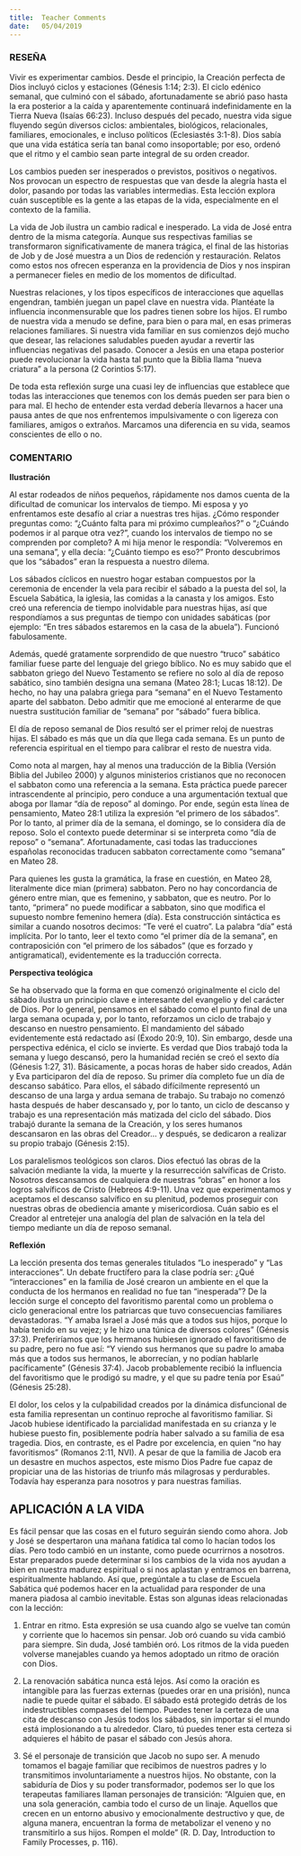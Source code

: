 ```yaml
---
title:  Teacher Comments
date:   05/04/2019
---
```


### RESEÑA 

Vivir es experimentar cambios. Desde el principio, la Creación perfecta de Dios incluyó ciclos y estaciones (Génesis 1:14; 2:3). El ciclo edénico semanal, que culminó con el sábado, afortunadamente se abrió paso hasta la era posterior a la caída y aparentemente continuará indefinidamente en la Tierra Nueva (Isaías 66:23). Incluso después del pecado, nuestra vida sigue fluyendo según diversos ciclos: ambientales, biológicos, relacionales, familiares, emocionales, e incluso políticos (Eclesiastés 3:1-8). Dios sabía que una vida estática sería tan banal como insoportable; por eso, ordenó que el ritmo y el cambio sean parte integral de su orden creador. 

Los cambios pueden ser inesperados o previstos, positivos o negativos. Nos provocan un espectro de respuestas que van desde la alegría hasta el dolor, pasando por todas las variables intermedias. Esta lección explora cuán susceptible es la gente a las etapas de la vida, especialmente en el contexto de la familia. 

La vida de Job ilustra un cambio radical e inesperado. La vida de José entra dentro de la misma categoría. Aunque sus respectivas familias se transformaron significativamente de manera trágica, el final de las historias de Job y de José muestra a un Dios de redención y restauración. Relatos como estos nos ofrecen esperanza en la providencia de Dios y nos inspiran a permanecer fieles en medio de los momentos de dificultad. 

Nuestras relaciones, y los tipos específicos de interacciones que aquellas engendran, también juegan un papel clave en nuestra vida. Plantéate la influencia inconmensurable que los padres tienen sobre los hijos. El rumbo de nuestra vida a menudo se define, para bien o para mal, en esas primeras relaciones familiares. Si nuestra vida familiar en sus comienzos dejó mucho que desear, las relaciones saludables pueden ayudar a revertir las influencias negativas del pasado. Conocer a Jesús en una etapa posterior puede revolucionar la vida hasta tal punto que la Biblia llama “nueva criatura” a la persona (2 Corintios 5:17). 

De toda esta reflexión surge una cuasi ley de influencias que establece que todas las interacciones que tenemos con los demás pueden ser para bien o para mal. El hecho de entender esta verdad debería llevarnos a hacer una pausa antes de que nos enfrentemos impulsivamente o con ligereza con familiares, amigos o extraños. Marcamos una diferencia en su vida, seamos conscientes de ello o no. 

### COMENTARIO 

**Ilustración**

Al estar rodeados de niños pequeños, rápidamente nos damos cuenta de la dificultad de comunicar los intervalos de tiempo. Mi esposa y yo enfrentamos este desafío al criar a nuestras tres hijas. ¿Cómo responder preguntas como: “¿Cuánto falta para mi próximo cumpleaños?” o “¿Cuándo podemos ir al parque otra vez?”, cuando los intervalos de tiempo no se comprenden por completo? A mi hija menor le respondía: “Volveremos en una semana”, y ella decía: “¿Cuánto tiempo es eso?” Pronto descubrimos que los “sábados” eran la respuesta a nuestro dilema. 

Los sábados cíclicos en nuestro hogar estaban compuestos por la ceremonia de encender la vela para recibir el sábado a la puesta del sol, la Escuela Sabática, la iglesia, las comidas a la canasta y los amigos. Esto creó una referencia de tiempo inolvidable para nuestras hijas, así que respondíamos a sus preguntas de tiempo con unidades sabáticas (por ejemplo: “En tres sábados estaremos en la casa de la abuela”). Funcionó fabulosamente. 

Además, quedé gratamente sorprendido de que nuestro “truco” sabático familiar fuese parte del lenguaje del griego bíblico. 
No es muy sabido que el sabbaton griego del Nuevo Testamento se refiere no solo al día de reposo sabático, sino también designa una semana (Mateo 28:1; Lucas 18:12). De hecho, no hay una palabra griega para “semana” en el Nuevo Testamento aparte del sabbaton. Debo admitir que me emocioné al enterarme de que nuestra sustitución familiar de “semana” por “sábado” fuera bíblica. 

El día de reposo semanal de Dios resultó ser el primer reloj de nuestras hijas. El sábado es más que un día que llega cada semana. Es un punto de referencia espiritual en el tiempo para calibrar el resto de nuestra vida. 

Como nota al margen, hay al menos una traducción de la Biblia (Versión Biblia del Jubileo 2000) y algunos ministerios cristianos que no reconocen el sabbaton como una referencia a la semana. Esta práctica puede parecer intrascendente al principio, pero conduce a una argumentación textual que aboga por llamar “día de reposo” al domingo. Por ende, según esta línea de pensamiento, Mateo 28:1 utiliza la expresión “el primero de los sábados”. Por lo tanto, al primer día de la semana, el domingo, se lo considera día de reposo. Solo el contexto puede determinar si se interpreta como “día de reposo” o “semana”. Afortunadamente, casi todas las traducciones españolas reconocidas traducen sabbaton correctamente como “semana” en Mateo 28.  

Para quienes les gusta la gramática, la frase en cuestión, en Mateo 28, literalmente dice mian (primera) sabbaton. Pero no hay concordancia de género entre mian, que es femenino, y sabbaton, que es neutro. Por lo tanto, “primera” no puede modificar a sabbaton, sino que modifica el supuesto nombre femenino hemera (día). Esta construcción sintáctica es similar a cuando nosotros decimos: “Te veré el cuatro”. La palabra “día” está implícita. Por lo tanto, leer el texto como “el primer día de la semana”, en contraposición con “el primero de los sábados” (que es forzado y antigramatical), evidentemente es la traducción correcta. 

**Perspectiva teológica**

Se ha observado que la forma en que comenzó originalmente el ciclo del sábado ilustra un principio clave e interesante del evangelio y del carácter de Dios. Por lo general, pensamos en el sábado como el punto final de una larga semana ocupada y, por lo tanto, reforzamos un ciclo de trabajo y descanso en nuestro pensamiento. El mandamiento del sábado evidentemente está redactado así (Éxodo 20:9, 10). Sin embargo, desde una perspectiva edénica, el ciclo se invierte. Es verdad que Dios trabajó toda la semana y luego descansó, pero la humanidad recién se creó el sexto día (Génesis 1:27, 31). Básicamente, a pocas horas de haber sido creados, Adán y Eva participaron del día de reposo. Su primer día completo fue un día de descanso sabático. Para ellos, el sábado difícilmente representó un descanso de una larga y ardua semana de trabajo. Su trabajo no comenzó hasta después de haber descansado y, por lo tanto, un ciclo de descanso y trabajo es una representación más matizada del ciclo del sábado. Dios trabajó durante la semana de la Creación, y los seres humanos descansaron en las obras del Creador... y después, se dedicaron a realizar su propio trabajo (Génesis 2:15).  

Los paralelismos teológicos son claros. Dios efectuó las obras de la salvación mediante la vida, la muerte y la resurrección salvíficas de Cristo. Nosotros descansamos de cualquiera de nuestras “obras” en honor a los logros salvíficos de Cristo (Hebreos 4:9-11). Una vez que experimentamos y aceptamos el descanso salvífico en su plenitud, podemos proseguir con nuestras obras de obediencia amante y misericordiosa. Cuán sabio es el Creador al entretejer una analogía del plan de salvación en la tela del tiempo mediante un día de reposo semanal. 

**Reflexión**

La lección presenta dos temas generales titulados “Lo inesperado” y “Las interacciones”. Un debate fructífero para la clase podría ser: ¿Qué “interacciones” en la familia de José crearon un ambiente en el que la conducta de los hermanos en realidad no fue tan “inesperada”? De la lección surge el concepto del favoritismo parental como un problema o ciclo generacional entre los patriarcas que tuvo consecuencias familiares devastadoras. “Y amaba Israel a José más que a todos sus hijos, porque lo había tenido en su vejez; y le hizo una túnica de diversos colores” (Génesis 37:3). Preferiríamos que los hermanos hubiesen ignorado el favoritismo de su padre, pero no fue así: “Y viendo sus hermanos que su padre lo amaba más que a todos sus hermanos, le aborrecían, y no podían hablarle pacíficamente” (Génesis 37:4). Jacob probablemente recibió la influencia del favoritismo que le prodigó su madre, y el que su padre tenía por Esaú” (Génesis 25:28). 

El dolor, los celos y la culpabilidad creados por la dinámica disfuncional de esta familia representan un continuo reproche al favoritismo familiar. Si Jacob hubiese identificado la parcialidad manifestada en su crianza y le hubiese puesto fin, posiblemente podría haber salvado a su familia de esa tragedia. Dios, en contraste, es el Padre por excelencia, en quien “no hay favoritismos” (Romanos 2:11, NVI). A pesar de que la familia de Jacob era un desastre en muchos aspectos, este mismo Dios Padre fue capaz de propiciar una de las historias de triunfo más milagrosas y perdurables. Todavía hay esperanza para nosotros y para nuestras familias. 

## APLICACIÓN A LA VIDA   

Es fácil pensar que las cosas en el futuro seguirán siendo como ahora. Job y José se despertaron una mañana fatídica tal como lo hacían todos los días. Pero todo cambió en un instante, como puede ocurrirnos a nosotros. Estar preparados puede determinar si los cambios de la vida nos ayudan a bien en nuestra madurez espiritual o si nos aplastan y entramos en barrena, espiritualmente hablando. Así que, pregúntale a tu clase de Escuela Sabática qué podemos hacer en la actualidad para responder de una manera piadosa al cambio inevitable. Estas son algunas ideas relacionadas con la lección: 

1. Entrar en ritmo. Esta expresión se usa cuando algo se vuelve tan común y corriente que lo hacemos sin pensar. Job oró cuando su vida cambió para siempre. Sin duda, José también oró. Los ritmos de la vida pueden volverse manejables cuando ya hemos adoptado un ritmo de oración con Dios. 

2. La renovación sabática nunca está lejos. Así como la oración es intangible para las fuerzas externas (puedes orar en una prisión), nunca nadie te puede quitar el sábado. El sábado está protegido detrás de los indestructibles compases del tiempo. Puedes tener la certeza de una cita de descanso con Jesús todos los sábados, sin importar si el mundo está implosionando a tu alrededor. Claro, tú puedes tener esta certeza si adquieres el hábito de pasar el sábado con Jesús ahora. 

3. Sé el personaje de transición que Jacob no supo ser. A menudo tomamos el bagaje familiar que recibimos de nuestros padres y lo transmitimos involuntariamente a nuestros hijos. No obstante, con la sabiduría de Dios y su poder transformador, podemos ser lo que los terapeutas familiares llaman personajes de transición: “Alguien que, en una sola generación, cambia todo el curso de un linaje. Aquellos que crecen en un entorno abusivo y emocionalmente destructivo y que, de alguna manera, encuentran la forma de metabolizar el veneno y no transmitirlo a sus hijos. Rompen el molde” (R. D. Day, Introduction to Family Processes, p. 116). 